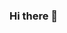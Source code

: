 ### Hi there 👋

<!--
**Luckerhns/Luckerhns** is a ✨ _special_ ✨ repository because its `README.md` (this file) appears on your GitHub profile.

Here are some ideas to get you started:

...
Hi there 
